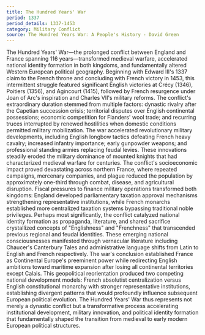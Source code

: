 ```yaml
---
title: The Hundred Years' War
period: 1337
period_details: 1337-1453
category: Military Conflict
source: The Hundred Years War: A People's History - David Green
---
```

The Hundred Years' War—the prolonged conflict between England and France spanning 116 years—transformed medieval warfare, accelerated national identity formation in both kingdoms, and fundamentally altered Western European political geography. Beginning with Edward III's 1337 claim to the French throne and concluding with French victory in 1453, this intermittent struggle featured significant English victories at Crécy (1346), Poitiers (1356), and Agincourt (1415), followed by French resurgence under Joan of Arc's inspiration and Charles VII's military reforms. The conflict's extraordinary duration stemmed from multiple factors: dynastic rivalry after the Capetian succession crisis; territorial disputes over English continental possessions; economic competition for Flanders' wool trade; and recurring truces interrupted by renewed hostilities when domestic conditions permitted military mobilization. The war accelerated revolutionary military developments, including English longbow tactics defeating French heavy cavalry; increased infantry importance; early gunpowder weapons; and professional standing armies replacing feudal levies. These innovations steadily eroded the military dominance of mounted knights that had characterized medieval warfare for centuries. The conflict's socioeconomic impact proved devastating across northern France, where repeated campaigns, mercenary companies, and plague reduced the population by approximately one-third through combat, disease, and agricultural disruption. Fiscal pressures to finance military operations transformed both kingdoms: England developed parliamentary taxation approval mechanisms strengthening representative institutions, while French monarchs established more centralized taxation systems bypassing traditional noble privileges. Perhaps most significantly, the conflict catalyzed national identity formation as propaganda, literature, and shared sacrifice crystallized concepts of "Englishness" and "Frenchness" that transcended previous regional and feudal identities. These emerging national consciousnesses manifested through vernacular literature including Chaucer's Canterbury Tales and administrative language shifts from Latin to English and French respectively. The war's conclusion established France as Continental Europe's preeminent power while redirecting English ambitions toward maritime expansion after losing all continental territories except Calais. This geopolitical reorientation produced two competing national development models: French absolutist centralization versus English constitutional monarchy with stronger representative institutions, establishing divergent patterns that would profoundly influence subsequent European political evolution. The Hundred Years' War thus represents not merely a dynastic conflict but a transformative process accelerating institutional development, military innovation, and political identity formation that fundamentally shaped the transition from medieval to early modern European political structures. 